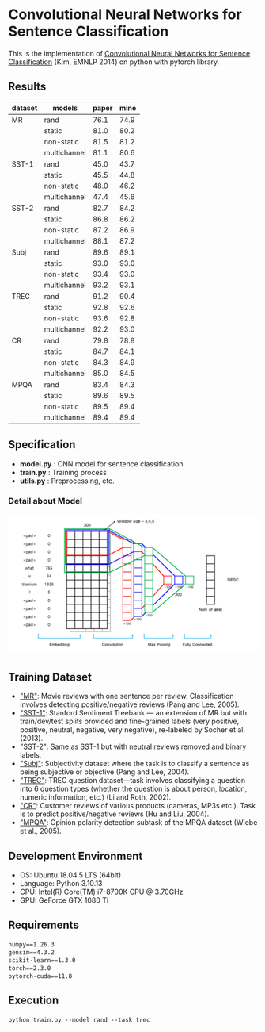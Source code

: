 # Convolutional Neural Networks for Sentence Classification

This is the implementation of [Convolutional Neural Networks for Sentence Classification](https://aclanthology.org/D14-1181) (Kim, EMNLP 2014) on python with pytorch library.

## Results

| dataset |    models    | paper | mine |
| ------- | ------------ | ----- | ---- |
|    MR   |     rand     | 76.1  | 74.9 |
|         |    static    | 81.0  | 80.2 |
|         |  non-static  | 81.5  | 81.2 |
|         | multichannel | 81.1  | 80.6 |
|  SST-1  |     rand     | 45.0  | 43.7 |
|         |    static    | 45.5  | 44.8 |
|         |  non-static  | 48.0  | 46.2 |
|         | multichannel | 47.4  | 45.6 |
|  SST-2  |     rand     | 82.7  | 84.2 |
|         |    static    | 86.8  | 86.2 |
|         |  non-static  | 87.2  | 86.9 |
|         | multichannel | 88.1  | 87.2 |
|   Subj  |     rand     | 89.6  | 89.1 |
|         |    static    | 93.0  | 93.0 |
|         |  non-static  | 93.4  | 93.0 |
|         | multichannel | 93.2  | 93.1 |
|   TREC  |     rand     | 91.2  | 90.4 |
|         |    static    | 92.8  | 92.6 |
|         |  non-static  | 93.6  | 92.8 |
|         | multichannel | 92.2  | 93.0 |
|   CR    |     rand     | 79.8  | 78.8 |
|         |    static    | 84.7  | 84.1 |
|         |  non-static  | 84.3  | 84.9 |
|         | multichannel | 85.0  | 84.5 |
|   MPQA  |     rand     | 83.4  | 84.3 |
|         |    static    | 89.6  | 89.5 |
|         |  non-static  | 89.5  | 89.4 |
|         | multichannel | 89.4  | 89.4 |

## Specification

- **model.py** : CNN model for sentence classification
- **train.py** : Training process
- **utils.py** : Preprocessing, etc.


### Detail about Model
![Alt text](./data_/cnn_diagram.png)

## Training Dataset
- ["MR"](https://www.cs.cornell.edu/people/pabo/movie-review-data/): Movie reviews with one sentence per review. Classification involves detecting positive/negative reviews (Pang and Lee, 2005).  
- ["SST-1"](https://nlp.stanford.edu/sentiment/): Stanford Sentiment Treebank — an extension of MR but with train/dev/test splits provided and fine-grained labels (very positive, positive, neutral, negative, very negative), re-labeled by Socher et al. (2013).  
- ["SST-2"](https://nlp.stanford.edu/sentiment/): Same as SST-1 but with neutral reviews removed and binary labels.  
- ["Subj"](https://www.cs.cornell.edu/people/pabo/movie-review-data/): Subjectivity dataset where the task is to classify a sentence as being subjective or objective (Pang and Lee, 2004).  
- ["TREC"](https://cogcomp.seas.upenn.edu/Data/QA/QC/): TREC question dataset—task involves classifying a question into 6 question types (whether the question is about person, location, numeric information, etc.) (Li and Roth, 2002).  
- ["CR"](https://www.cs.uic.edu/~liub/FBS/sentiment-analysis.html): Customer reviews of various products (cameras, MP3s etc.). Task is to predict positive/negative reviews (Hu and Liu, 2004).  
- ["MPQA"](https://mpqa.cs.pitt.edu/): Opinion polarity detection subtask of the MPQA dataset (Wiebe et al., 2005).

## Development Environment
- OS: Ubuntu 18.04.5 LTS (64bit)
- Language: Python 3.10.13
- CPU: Intel(R) Core(TM) i7-8700K CPU @ 3.70GHz
- GPU: GeForce GTX 1080 Ti

## Requirements
    numpy==1.26.3
    gensim==4.3.2
    scikit-learn==1.3.0
    torch==2.3.0
    pytorch-cuda==11.8

## Execution
    python train.py --model rand --task trec